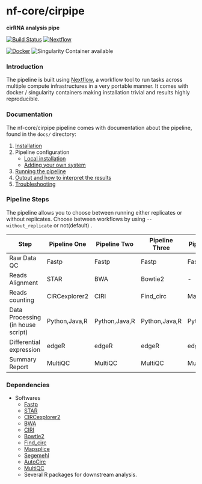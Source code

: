 # nf-core/cirpipe
**cirRNA analysis pipe**

[![Build Status](https://travis-ci.org/nf-core/cirpipe.svg?branch=master)](https://travis-ci.org/nf-core/cirpipe)
[![Nextflow](https://img.shields.io/badge/nextflow-%E2%89%A50.32.0-brightgreen.svg)](https://www.nextflow.io/)

[![Docker](https://img.shields.io/docker/automated/likelet/cirpipe.svg)](https://hub.docker.com/r/likelet/cirpipe)
![Singularity Container available](
https://img.shields.io/badge/singularity-available-7E4C74.svg)

### Introduction
The pipeline is built using [Nextflow](https://www.nextflow.io), a workflow tool to run tasks across multiple compute infrastructures in a very portable manner. It comes with docker / singularity containers making installation trivial and results highly reproducible.


### Documentation
The nf-core/cirpipe pipeline comes with documentation about the pipeline, found in the `docs/` directory:

1. [Installation](docs/installation.md)
2. Pipeline configuration
    * [Local installation](docs/configuration/local.md)
    * [Adding your own system](docs/configuration/adding_your_own.md)
3. [Running the pipeline](docs/usage.md)
4. [Output and how to interpret the results](docs/output.md)
5. [Troubleshooting](docs/troubleshooting.md)


### Pipeline Steps

The pipeline allows you to choose between running either replicates or without replicates.
Choose between workflows by using `--without_replicate` or not(default) .

| Step                                         | Pipeline One     | Pipeline Two          | Pipeline Three        | Pipeline Four         | Pipeline Five         |
|----------------------------------------------|------------------|-----------------------|-----------------------|-----------------------|-----------------------|
| Raw Data QC                                  | Fastp            | Fastp                 | Fastp                 | Fastp                 | Fastp                 |
| Reads Alignment                              | STAR             | BWA                   | Bowtie2               | -                     | -                     |
| Reads counting                               | CIRCexplorer2    | CIRI                  | Find_circ             | Mapsplice             | Segemehl              |
| Data Processing (in house script)            | Python,Java,R    | Python,Java,R         | Python,Java,R         | Python,Java,R         | Python,Java,R         |
| Differential expression                      | edgeR            | edgeR                 | edgeR                 | edgeR                 | edgeR                 |
| Summary Report                               | MultiQC          | MultiQC               | MultiQC               | MultiQC               | MultiQC               |


### Dependencies
* Softwares
    * [Fastp](https://github.com/OpenGene/fastp)
    * [STAR](https://github.com/alexdobin/STAR)
    * [CIRCexplorer2](https://github.com/YangLab/CIRCexplorer2)
    * [BWA](https://github.com/lh3/bwa)
    * [CIRI](http://sourceforge.net/projects/ciri)
    * [Bowtie2](https://github.com/BenLangmead/bowtie2)
    * [Find_circ](https://github.com/marvin-jens/find_circ)
    * [Mapsplice](http://www.netlab.uky.edu/p/bioinfo/MapSplice2)
    * [Segemehl](http://www.bioinf.uni-leipzig.de/Software/segemehl/)
    * [AutoCirc](https://github.com/chanzhou/AutoCirc)
    * [MultiQC](https://github.com/ewels/MultiQC)
    * Several R packages for downstream analysis.
